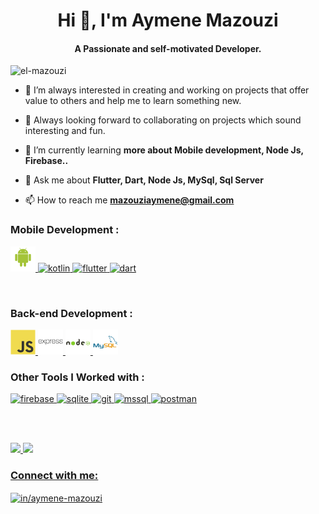 <h1 align="center">Hi 👋, I'm Aymene Mazouzi</h1>
<h4 align="center">A Passionate and self-motivated Developer.</h4>

<p align="left"> <img src="https://komarev.com/ghpvc/?username=el-mazouzi&label=Profile%20views&color=0e75b6&style=flat" alt="el-mazouzi" /> </p>



- 👀 I’m always interested in creating and working on projects that offer value to others and help me to learn something new.

- 💞️ Always looking forward to collaborating on projects which sound interesting and fun.
 
- 🌱 I’m currently learning **more about Mobile development, Node Js, Firebase..**

- 💬 Ask me about **Flutter, Dart, Node Js, MySql, Sql Server**

- 📫 How to reach me **mazouziaymene@gmail.com**



<h3 align="left">Mobile Development : </h3>

<p align="left"> 
 
 <a href="https://developer.android.com" target="_blank" rel="noreferrer"> <img src="https://raw.githubusercontent.com/devicons/devicon/master/icons/android/android-original-wordmark.svg" alt="android" width="40" height="40"/> </a><a href="https://kotlinlang.org" target="_blank" rel="noreferrer"> <img src="https://www.vectorlogo.zone/logos/kotlinlang/kotlinlang-icon.svg" alt="kotlin" width="40" height="40"/> </a><a href="https://flutter.dev" target="_blank" rel="noreferrer"> <img src="https://www.vectorlogo.zone/logos/flutterio/flutterio-icon.svg" alt="flutter" width="40" height="40"/> </a><a href="https://dart.dev" target="_blank" rel="noreferrer"> <img src="https://www.vectorlogo.zone/logos/dartlang/dartlang-icon.svg" alt="dart" width="40" height="40"/> </a> 
 
 <br/> 
 
<h3 align="left">Back-end Development : </h3>
<a href="https://developer.mozilla.org/en-US/docs/Web/JavaScript" target="_blank" rel="noreferrer"> <img src="https://raw.githubusercontent.com/devicons/devicon/master/icons/javascript/javascript-original.svg" alt="javascript" width="40" height="40"/> </a><a href="https://expressjs.com" target="_blank" rel="noreferrer"> <img src="https://raw.githubusercontent.com/devicons/devicon/master/icons/express/express-original-wordmark.svg" alt="express" width="40" height="40"/> </a><a href="https://nodejs.org" target="_blank" rel="noreferrer"> <img src="https://raw.githubusercontent.com/devicons/devicon/master/icons/nodejs/nodejs-original-wordmark.svg" alt="nodejs" width="40" height="40"/> </a><a href="https://www.mysql.com/" target="_blank" rel="noreferrer"> <img src="https://raw.githubusercontent.com/devicons/devicon/master/icons/mysql/mysql-original-wordmark.svg" alt="mysql" width="40" height="40"/> </a> 
 
  <br/>
 
<h3 align="left">Other Tools I Worked with : </h3>
 <a href="https://firebase.google.com/" target="_blank" rel="noreferrer"> <img src="https://www.vectorlogo.zone/logos/firebase/firebase-icon.svg" alt="firebase" width="40" height="40"/> </a><a href="https://www.sqlite.org/" target="_blank" rel="noreferrer"> <img src="https://www.vectorlogo.zone/logos/sqlite/sqlite-icon.svg" alt="sqlite" width="40" height="40"/> </a><a href="https://git-scm.com/" target="_blank" rel="noreferrer"> <img src="https://www.vectorlogo.zone/logos/git-scm/git-scm-icon.svg" alt="git" width="40" height="40"/> </a><a href="https://www.microsoft.com/en-us/sql-server" target="_blank" rel="noreferrer"> <img src="https://www.svgrepo.com/show/303229/microsoft-sql-server-logo.svg" alt="mssql" width="40" height="40"/> </a><a href="https://postman.com" target="_blank" rel="noreferrer"> <img src="https://www.vectorlogo.zone/logos/getpostman/getpostman-icon.svg" alt="postman" width="40" height="40"/> </a> 
 
 <br/> <br/>

</p>


<div>
  <a href="https://github.com/el-mazouzi">
  <img height="180em" src="https://github-readme-stats.vercel.app/api?username=el-mazouzi&count_private=true&theme=cobalt&show_icons=true"/>
  <img height="180em" src="https://github-readme-stats.vercel.app/api/top-langs/?username=el-mazouzi&layout=compact&langs_count=7&theme=cobalt"/>
</div>

<h3 align="left">Connect with me:</h3>
<p align="left">
<a href="https://linkedin.com/in/in/aymene-mazouzi" target="blank"><img align="center" src="https://raw.githubusercontent.com/rahuldkjain/github-profile-readme-generator/master/src/images/icons/Social/linked-in-alt.svg" alt="in/aymene-mazouzi" height="30" width="40" /></a>
</p>

